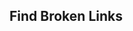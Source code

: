 ## Find Broken Links

<script>
  import FileIndex from "src/client/fileindex-analysis.js"
  import d3 from "src/external/d3.v3.js" 

  (async () => { 
  var d3table = await lively.create("lively-analysis-table")
  var div = await lively.create("div")
  
  var links = new Array()
  let rowNumber = 1;
  await FileIndex.current().db.links.orderBy('location').reverse().each((link) => {
    links.push({
      id: link.url,
      No: rowNumber++,
      status: link.status,
      link: link.link,
      location: link.location,
      module: link.url
    })
  })
  d3table.setData(links)
  d3table.updateViz()
  div.appendChild(d3table)
  
  
 /* var table = await lively.create("lively-table")
  var links = new Array()
   await  FileIndex.current().db.links.each((link) => {
    links.push({
      id: link.url,
      link: link.link,
      status: link.status,
      location: link.location,
      module: link.url
    })  

  })
  table.setFromJSO(links)
  table.addEventListener("mousedown", (evt) => {
    var tableRow = evt.path[1]
    var fileURL = tableRow.childNodes[3].innerHTML
    var link = tableRow.childNodes[0].innerHTML
    console.log(fileURL)
    console.log(link)
    let pattern = {       
        selection: link }
    lively.openBrowser(fileURL, true, pattern, undefined);
  })*/
  
 
  return div
  
  })()
</script>